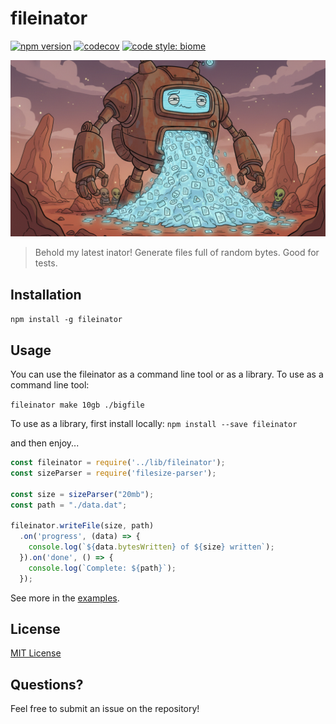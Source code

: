 # fileinator

[![npm version](https://img.shields.io/npm/v/fileinator.svg)](https://www.npmjs.org/package/fileinator)
[![codecov](https://codecov.io/gh/JustinBeckwith/fileinator/branch/main/graph/badge.svg)](https://codecov.io/gh/JustinBeckwith/fileinator)
[![code style: biome](https://img.shields.io/badge/code_style-biome-60a5fa?logo=biome)](https://biomejs.dev/)

![fileinator](https://raw.githubusercontent.com/JustinBeckwith/fileinator/main/site/fileinator.webp)

> Behold my latest inator! Generate files full of random bytes.  Good for tests.

## Installation

`npm install -g fileinator`

## Usage

You can use the fileinator as a command line tool or as a library.  To use as a command line tool:

`fileinator make 10gb ./bigfile`

To use as a library, first install locally:
`npm install --save fileinator`

and then enjoy...

```js
const fileinator = require('../lib/fileinator');
const sizeParser = require('filesize-parser');

const size = sizeParser("20mb");
const path = "./data.dat";

fileinator.writeFile(size, path)
  .on('progress', (data) => {
    console.log(`${data.bytesWritten} of ${size} written`);
  }).on('done', () => {
    console.log(`Complete: ${path}`);
  });
```

See more in the [examples](examples/).

## License

[MIT License](LICENSE.md)

## Questions?

Feel free to submit an issue on the repository!
